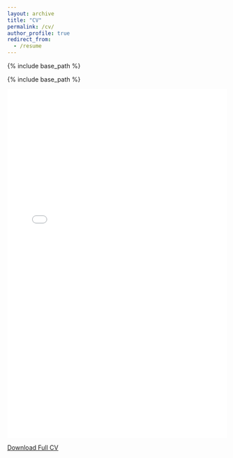 ```yaml
---
layout: archive
title: "CV"
permalink: /cv/
author_profile: true
redirect_from:
  - /resume
---
```


{% include base_path %}

{% include base_path %}

<embed src="{{ base_path }}/files/cv.pdf" width="100%" height="800" type="application/pdf">

[Download Full CV](/files/cv.pdf)